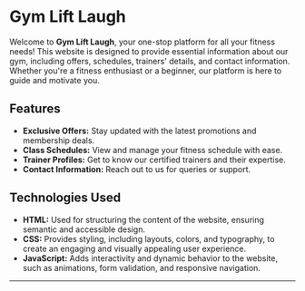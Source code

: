# Gym Lift Laugh

Welcome to **Gym Lift Laugh**, your one-stop platform for all your fitness needs! This website is designed to provide essential information about our gym, including offers, schedules, trainers' details, and contact information. Whether you're a fitness enthusiast or a beginner, our platform is here to guide and motivate you.

## Features

- **Exclusive Offers:** Stay updated with the latest promotions and membership deals.
- **Class Schedules:** View and manage your fitness schedule with ease.
- **Trainer Profiles:** Get to know our certified trainers and their expertise.
- **Contact Information:** Reach out to us for queries or support.

## Technologies Used
- **HTML:** Used for structuring the content of the website, ensuring semantic and accessible design.
- **CSS:** Provides styling, including layouts, colors, and typography, to create an engaging and visually appealing user experience.
- **JavaScript:** Adds interactivity and dynamic behavior to the website, such as animations, form validation, and responsive navigation.
---

<!-- after we complete adding all the sections, we can comeback and edit the readme.md -->

